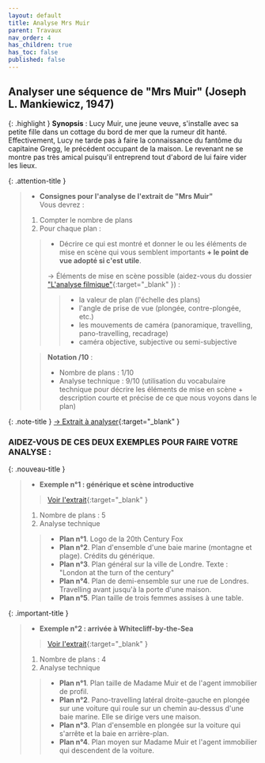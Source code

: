 ```yaml
---
layout: default
title: Analyse Mrs Muir
parent: Travaux
nav_order: 4
has_children: true
has_toc: false
published: false
---
```

## Analyser une séquence de "Mrs Muir" (Joseph L. Mankiewicz, 1947)

{: .highlight }
**Synopsis** : Lucy Muir, une jeune veuve, s'installe avec sa petite fille dans un cottage du bord de mer que la rumeur dit hanté. Effectivement, Lucy ne tarde pas à faire la connaissance du fantôme du capitaine Gregg, le précédent occupant de la maison. Le revenant ne se montre pas très amical puisqu'il entreprend tout d'abord de lui faire vider les lieux.

{: .attention-title }
> - **Consignes pour l'analyse de l'extrait de "Mrs Muir"**   
> Vous devrez :
> 1. Compter le nombre de plans
> 2. Pour chaque plan :   
>> - Décrire ce qui est montré et donner le ou les éléments de mise en scène qui vous semblent importants **+ le point de vue adopté si c'est utile**.   
>> 
>> → Éléments de mise en scène possible (aidez-vous du dossier ["L'analyse filmique"](../../docs/Leçon%201/L1-1-0.html){:target="_blank" }) :  
>>> - la valeur de plan (l'échelle des plans)
>>> - l'angle de prise de vue (plongée, contre-plongée, etc.)
>>> - les mouvements de caméra (panoramique, travelling, pano-travelling, recadrage)
>>> - caméra objective, subjective ou semi-subjective
> 
>> **Notation /10** :
>>- Nombre de plans : 1/10
>>- Analyse technique : 9/10 (utilisation du vocabulaire technique pour décrire les éléments de mise en scène + description courte et précise de ce que nous voyons dans le plan)

{: .note-title }
[→ Extrait à analyser](https://drive.google.com/file/d/1MLnkfbEnfcI7laaS2RxwMGl1YhLd9tLR/view?usp=sharing){:target="_blank" }

### AIDEZ-VOUS DE CES DEUX EXEMPLES POUR FAIRE VOTRE ANALYSE :

{: .nouveau-title }
> - **Exemple n°1 : générique et scène introductive**
>> [Voir l'extrait](https://drive.google.com/file/d/1t902WYtjkpyuHzwkmtYCcp9RVzP7hgh0/view?usp=sharing){:target="_blank" }
>
>1. Nombre de plans : 5
>2. Analyse technique
>
>> - **Plan n°1**. Logo de la 20th Century Fox  
>> - **Plan n°2**. Plan d'ensemble d'une baie marine (montagne et plage). Crédits du générique.  
>> - **Plan n°3**. Plan général sur la ville de Londre. Texte : "London at the turn of the century"  
>> - **Plan n°4**. Plan de demi-ensemble sur une rue de Londres. Travelling avant jusqu'à la porte d'une maison.  
>> - **Plan n°5**. Plan taille de trois femmes assises à une table.

{: .important-title }
> - **Exemple n°2 : arrivée à Whitecliff-by-the-Sea**
>> [Voir l'extrait](https://drive.google.com/file/d/1THQeEultWS7OjBHnIOYwR_BL9ik_V2JK/view?usp=sharing){:target="_blank" }
>
>1. Nombre de plans : 4
>2. Analyse technique
>
>> - **Plan n°1**. Plan taille de Madame Muir et de l'agent immobilier de profil.
>> - **Plan n°2**. Pano-travelling latéral droite-gauche en plongée sur une voiture qui roule sur un chemin au-dessus d'une baie marine. Elle se dirige vers une maison.
>> - **Plan n°3**. Plan d'ensemble en plongée sur la voiture qui s'arrête et la baie en arrière-plan. 
>> - **Plan n°4**. Plan moyen sur Madame Muir et l'agent immobilier qui descendent de la voiture.

